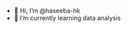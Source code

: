 - 👋 Hi, I’m @haseeba-hk 
- 🌱 I’m currently learning data analysis 

<!---
haseeba-hk/haseeba-hk is a ✨ special ✨ repository because its `README.md` (this file) appears on your GitHub profile.
You can click the Preview link to take a look at your changes.
--->
